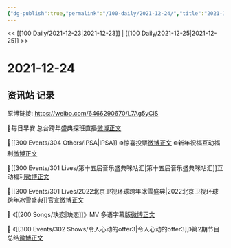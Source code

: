 ```yaml
---
{"dg-publish":true,"permalink":"/100-daily/2021-12-24/","title":"2021-12-24"}
---
```



<< [[100 Daily/2021-12-23\|2021-12-23]] | [[100 Daily/2021-12-25\|2021-12-25]] >>

# 2021-12-24

## 资讯站 记录

原博链接: https://weibo.com/6466290670/L7Ag5yCiS

🌟每日早安
总台跨年盛典探班直播[微博正文](https://m.weibo.cn/6466290670/4717847110222146)

🌟[[300 Events/304 Others/IPSA\|IPSA]]
❄️惊喜投票[微博正文](https://m.weibo.cn/6466290670/4717978328765176)
❄️新年祝福互动福利[微博正文](https://m.weibo.cn/6466290670/4717900928124739)

🌟[[300 Events/301 Lives/第十五届音乐盛典咪咕汇\|第十五届音乐盛典咪咕汇]]互动福利[微博正文](https://m.weibo.cn/6466290670/4717899749262873)

🌟[[300 Events/301 Lives/2022北京卫视环球跨年冰雪盛典\|2022北京卫视环球跨年冰雪盛典]]官宣[微博正文](https://m.weibo.cn/6466290670/4717895689704340)

🌟 《[[200 Songs/玦恋\|玦恋]]》MV 多语字幕版[微博正文](https://m.weibo.cn/6466290670/4718041269275339)

🌟 《[[300 Events/302 Shows/令人心动的offer3\|令人心动的offer3]]》第2期节目总结[微博正文](https://m.weibo.cn/6466290670/4718063197093960)
